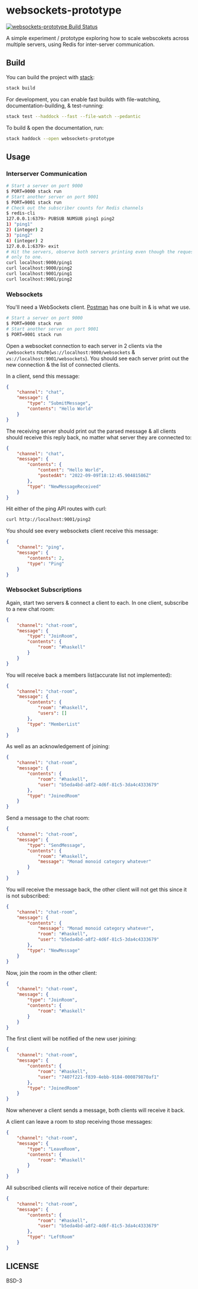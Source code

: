 # websockets-prototype

[![websockets-prototype Build Status](https://github.com/costarastrology/websockets-prototype/actions/workflows/main.yml/badge.svg)](https://github.com/costarastrology/websockets-prototype/actions/workflows/main.yml)


A simple experiment / prototype exploring how to scale webscokets across
multiple servers, using Redis for inter-server communication.


## Build

You can build the project with [stack][stack]:

```sh
stack build
```

For development, you can enable fast builds with file-watching,
documentation-building, & test-running:

```sh
stack test --haddock --fast --file-watch --pedantic
```

To build & open the documentation, run:

```sh
stack haddock --open websockets-prototype
```

[stack]: https://docs.haskellstack.org/en/stable/README/


## Usage

### Interserver Communication

```sh
# Start a server on port 9000
$ PORT=9000 stack run
# Start another server on port 9001
$ PORT=9001 stack run
# Check out the subscriber counts for Redis channels
$ redis-cli
127.0.0.1:6379> PUBSUB NUMSUB ping1 ping2
1) "ping1"
2) (integer) 2
3) "ping2"
4) (integer) 2
127.0.0.1:6379> exit
# Hit the servers, observe both servers printing even though the request was
# only to one.
curl localhost:9000/ping1
curl localhost:9000/ping2
curl localhost:9001/ping1
curl localhost:9001/ping2
```

### Websockets

You'll need a WebSockets client. [Postman][postman] has one built in & is what
we use.

```sh
# Start a server on port 9000
$ PORT=9000 stack run
# Start another server on port 9001
$ PORT=9001 stack run
```

Open a websocket connection to each server in 2 clients via the `/websockets`
route(`ws://localhost:9000/websockets` & `ws://localhost:9001/websockets`). You
should see each server print out the new connection & the list of connected
clients.

In a client, send this message:

```json
{
    "channel": "chat",
    "message": {
        "type": "SubmitMessage",
        "contents": "Hello World"
    }
}
```

The receiving server should print out the parsed message & all clients should
receive this reply back, no matter what server they are connected to:

```json
{
    "channel": "chat",
    "message": {
        "contents": {
            "content": "Hello World",
            "postedAt": "2022-09-09T18:12:45.90481586Z"
        },
        "type": "NewMessageReceived"
    }
}
```

Hit either of the ping API routes with curl:

```sh
curl http://localhost:9001/ping2
```

You should see every websockets client receive this message:

```json
{
    "channel": "ping",
    "message": {
        "contents": 2,
        "type": "Ping"
    }
}
```

[postman]: https://learning.postman.com/docs/sending-requests/websocket/websocket/

### Websocket Subscriptions

Again, start two servers & connect a client to each. In one client, subscribe
to a new chat room:

```json
{
    "channel": "chat-room",
    "message": {
        "type": "JoinRoom",
        "contents": {
            "room": "#haskell"
        }
    }
}
```

You will receive back a members list(accurate list not implemented):

```json
{
    "channel": "chat-room",
    "message": {
        "contents": {
            "room": "#haskell",
            "users": []
        },
        "type": "MemberList"
    }
}
```

As well as an acknowledgement of joining:

```json
{
    "channel": "chat-room",
    "message": {
        "contents": {
            "room": "#haskell",
            "user": "b5eda4bd-a8f2-4d6f-81c5-3da4c4333679"
        },
        "type": "JoinedRoom"
    }
}
```

Send a message to the chat room:

```json
{
    "channel": "chat-room",
    "message": {
        "type": "SendMessage",
        "contents": {
            "room": "#haskell",
            "message": "Monad monoid category whatever"
        }
    }
}
```

You will receive the message back, the other client will not get this since it
is not subscribed:

```json
{
    "channel": "chat-room",
    "message": {
        "contents": {
            "message": "Monad monoid category whatever",
            "room": "#haskell",
            "user": "b5eda4bd-a8f2-4d6f-81c5-3da4c4333679"
        },
        "type": "NewMessage"
    }
}
```

Now, join the room in the other client:

```json
{
    "channel": "chat-room",
    "message": {
        "type": "JoinRoom",
        "contents": {
            "room": "#haskell"
        }
    }
}
```

The first client will be notified of the new user joining:

```json
{
    "channel": "chat-room",
    "message": {
        "contents": {
            "room": "#haskell",
            "user": "7407f221-f839-4ebb-9184-000879870af1"
        },
        "type": "JoinedRoom"
    }
}
```

Now whenever a client sends a message, both clients will receive it back.

A client can leave a room to stop receiving those messages:

```json
{
    "channel": "chat-room",
    "message": {
        "type": "LeaveRoom",
        "contents": {
            "room": "#haskell"
        }
    }
}
```

All subscribed clients will receive notice of their departure:

```json
{
    "channel": "chat-room",
    "message": {
        "contents": {
            "room": "#haskell",
            "user": "b5eda4bd-a8f2-4d6f-81c5-3da4c4333679"
        },
        "type": "LeftRoom"
    }
}
```

## LICENSE

BSD-3
